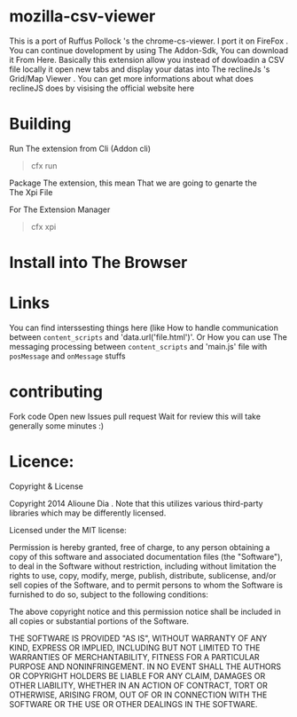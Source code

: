 

mozilla-csv-viewer
==================

This is a port of  Ruffus Pollock 's the chrome-cs-viewer. I port it on 
FireFox . You can continue dovelopment  by using The Addon-Sdk, You 
can download it From Here. 
Basically this extension allow you instead of dowloadin a CSV file 
locally it open new tabs and display your datas into The reclineJs 's 
Grid/Map Viewer . You can get more informations about what does 
reclineJS does by visising the official website here   

Building
=======

Run The extension from Cli (Addon cli)
  >  cfx run

Package The extension, this mean That we are going to genarte the  
The Xpi File 

For The Extension Manager 
  >  cfx xpi


Install into The Browser
=============================





Links
=======

You can find interssesting things here (like How to handle communication 
between `content_scripts` and 'data.url('file.html')'. Or How you can use
The messaging processing between `content_scripts` and 'main.js' file 
with `posMessage` and `onMessage` stuffs 


contributing
===========

Fork code 
Open new Issues 
pull request 
Wait for review this will take generally some minutes :)


Licence: 
========


Copyright & License

Copyright 2014 Alioune Dia . Note that this utilizes various third-party libraries which 
may be differently licensed.

Licensed under the MIT license:

Permission is hereby granted, free of charge, to any person obtaining a copy of this 
software and associated documentation files (the "Software"), to deal in the Software
without restriction, including without limitation the rights to use, copy, modify, merge,
publish, distribute, sublicense, and/or sell copies of the Software, and to permit 
persons to whom the Software is furnished to do so, subject to the following conditions:

The above copyright notice and this permission notice shall be included in all copies or 
substantial portions of the Software.

THE SOFTWARE IS PROVIDED "AS IS", WITHOUT WARRANTY OF ANY KIND, EXPRESS OR IMPLIED, INCLUDING
BUT NOT LIMITED TO THE WARRANTIES OF MERCHANTABILITY, FITNESS FOR A PARTICULAR PURPOSE AND 
NONINFRINGEMENT.  IN NO EVENT SHALL THE AUTHORS OR COPYRIGHT HOLDERS BE LIABLE FOR ANY CLAIM, 
DAMAGES OR OTHER LIABILITY, WHETHER IN AN ACTION OF CONTRACT, TORT OR OTHERWISE, ARISING FROM, 
OUT OF OR IN CONNECTION WITH THE SOFTWARE OR THE USE OR OTHER DEALINGS IN THE SOFTWARE.
